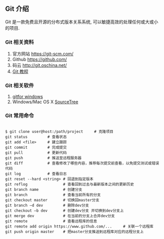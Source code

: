 Git 介绍
---------------
Git 是一款免费且开源的分布式版本关系系统, 可以敏捷高效的处理任何或大或小的项目.


### Git 相关资料

1. 官方网站 https://git-scm.com/
2. Github https://github.com/
3. 码云 http://git.oschina.net/
4. [Git 教程](https://www.liaoxuefeng.com/wiki/0013739516305929606dd18361248578c67b8067c8c017b000)


### Git 相关软件

1. [gitfor windows](https://git-for-windows.github.io/)
2. Windows/Mac OS X [SourceTree](https://www.sourcetreeapp.com/)

### Git 常用命令

```shell

$ git clone user@host:/path/project     # 克隆项目
git status         # 查看状态
git add <file>     # 建立跟踪
git commit         # 完成提交
git pull           # 更新代码
git push           # 推送至远程服务器
git diff           # 查看修改了哪些内容，推荐每次提交前查看，以免提交测试或错误代码
git log            # 查看日志
git reset --hard <string> # 回退到指定版本
git reflog                # 查看回到过去与最新版本之间的更新历史
git branch name           # 创建分支
git branch                # 查看当前所有的分支
git checkout master       # 切换回master分支
git branch –d dev         # 删除dev分支
git checkout –b dev       # 创建dev分支 并切换到dev分支上
git merge dev             # 在当前的分支上合并dev分支
git remote                # 查看远程库的信息
git remote add origin https://www.github.com/...     # 关联一个远程库    
git push origin master    # 把master分支推送到远程库对应的远程分支上    

```
